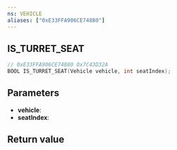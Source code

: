 ```yaml
---
ns: VEHICLE
aliases: ["0xE33FFA906CE74880"]
---
```

## IS_TURRET_SEAT

```c
// 0xE33FFA906CE74880 0x7C43D32A
BOOL IS_TURRET_SEAT(Vehicle vehicle, int seatIndex);
```


## Parameters
* **vehicle**: 
* **seatIndex**: 

## Return value
